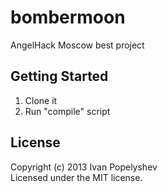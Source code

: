 # bombermoon

AngelHack Moscow best project

## Getting Started
1. Clone it
2. Run "compile" script

## License
Copyright (c) 2013 Ivan Popelyshev  
Licensed under the MIT license.
